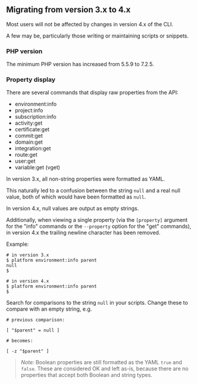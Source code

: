 ## Migrating from version 3.x to 4.x

Most users will not be affected by changes in version 4.x of the CLI.

A few may be, particularly those writing or maintaining scripts or snippets.

### PHP version

The minimum PHP version has increased from 5.5.9 to 7.2.5.

### Property display

There are several commands that display raw properties from the API:

  - environment:info
  - project:info
  - subscription:info
  - activity:get
  - certificate:get
  - commit:get
  - domain:get
  - integration:get
  - route:get
  - user:get
  - variable:get (vget)

In version 3.x, all non-string properties were formatted as YAML.

This naturally led to a confusion between the string `null` and a real null
value, both of which would have been formatted as `null`.

In version 4.x, null values are output as empty strings.

Additionally, when viewing a single property (via the `[property]` argument for
the "info" commands or the `--property` option for the "get" commands), in
version 4.x the trailing newline character has been removed.

Example:

    # in version 3.x
    $ platform environment:info parent
    null
    $

    # in version 4.x
    $ platform environment:info parent
    $

Search for comparisons to the string `null` in your scripts. Change these to
compare with an empty string, e.g.

    # previous comparison:

    [ "$parent" = null ]

    # becomes:

    [ -z "$parent" ]

> _Note:_ Boolean properties are still formatted as the YAML `true` and
> `false`. These are considered OK and left as-is, because there are no
> properties that accept both Boolean and string types.
